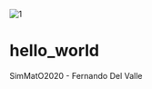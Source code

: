 ![1](https://github.githubassets.com/images/modules/logos_page/GitHub-Mark.png)
# hello_world
SimMatO2020 - Fernando Del Valle

